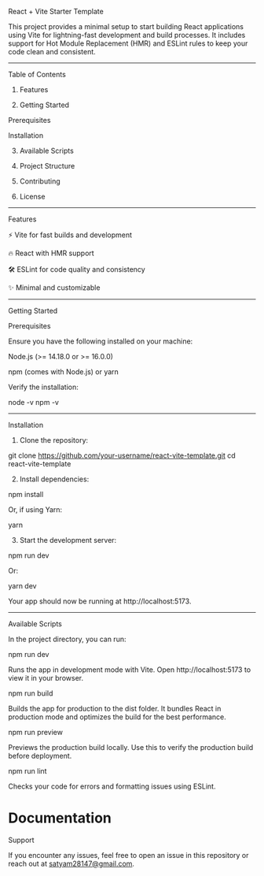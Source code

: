 React + Vite Starter Template

This project provides a minimal setup to start building React applications using Vite for lightning-fast development and build processes. It includes support for Hot Module Replacement (HMR) and ESLint rules to keep your code clean and consistent.


---

Table of Contents

1. Features


2. Getting Started

Prerequisites

Installation



3. Available Scripts


4. Project Structure


5. Contributing


6. License




---

Features

⚡ Vite for fast builds and development

🔥 React with HMR support

🛠 ESLint for code quality and consistency

✨ Minimal and customizable



---

Getting Started

Prerequisites

Ensure you have the following installed on your machine:

Node.js (>= 14.18.0 or >= 16.0.0)

npm (comes with Node.js) or yarn


Verify the installation:

node -v
npm -v


---

Installation

1. Clone the repository:

git clone https://github.com/your-username/react-vite-template.git
cd react-vite-template


2. Install dependencies:

npm install

Or, if using Yarn:

yarn


3. Start the development server:

npm run dev

Or:

yarn dev

Your app should now be running at http://localhost:5173.




---

Available Scripts

In the project directory, you can run:

npm run dev

Runs the app in development mode with Vite. Open http://localhost:5173 to view it in your browser.

npm run build

Builds the app for production to the dist folder. It bundles React in production mode and optimizes the build for the best performance.

npm run preview

Previews the production build locally. Use this to verify the production build before deployment.

npm run lint

Checks your code for errors and formatting issues using ESLint.

 # Documentation

Support

If you encounter any issues, feel free to open an issue in this repository or reach out at satyam28147@gmail.com.
